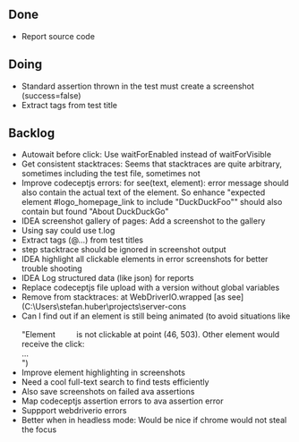 ## Done

- Report source code

## Doing

- Standard assertion thrown in the test must create a screenshot (success=false)
- Extract tags from test title

## Backlog

- Autowait before click: Use waitForEnabled instead of waitForVisible
- Get consistent stacktraces: Seems that stacktraces are quite arbitrary, sometimes including the test file, sometimes not
- Improve codeceptjs errors: for see(text, element): error message should also contain the actual text of the element. So enhance "expected element #logo_homepage_link to include "DuckDuckFoo"" should also contain but found "About DuckDuckGo"
- IDEA screenshot gallery of pages: Add a screenshot to the gallery
- Using say could use t.log
- Extract tags (@...) from test titles
- step stacktrace should be ignored in screenshot output
- IDEA highlight all clickable elements in error screenshots for better trouble shooting
- IDEA Log structured data (like json) for reports
- Replace codeceptjs file upload with a version without global variables
- Remove from stacktraces: at WebDriverIO.wrapped [as see] (C:\\Users\\stefan.huber\\projects\\server-cons
- Can I find out if an element is still being animated (to avoid situations like "Element <svg width="30" height="30">...</svg> is not clickable at point (46, 503). Other element would receive the click: <div class="OnboardingBanner">...</div>")
- Improve element highlighting in screenshots
- Need a cool full-text search to find tests efficiently
- Also save screenshots on failed ava assertions
- Map codeceptjs assertion errors to ava assertion error
- Suppport webdriverio errors
- Better when in headless mode: Would be nice if chrome would not steal the focus
